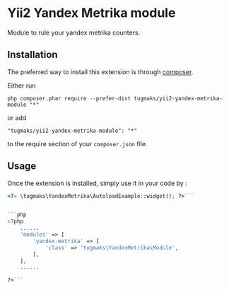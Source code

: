 Yii2 Yandex Metrika module
==========================
Module to rule your yandex metrika counters.

Installation
------------

The preferred way to install this extension is through [composer](http://getcomposer.org/download/).

Either run

```
php composer.phar require --prefer-dist tugmaks/yii2-yandex-metrika-module "*"
```

or add

```
"tugmaks/yii2-yandex-metrika-module": "*"
```

to the require section of your `composer.json` file.


Usage
-----

Once the extension is installed, simply use it in your code by  :

```php
<?= \tugmaks\YandexMetrika\AutoloadExample::widget(); ?>```


```php
<?php
    ......
    'modules' => [
        'yandex-metrika' => [
            'class' => 'tugmaks\YandexMetrika\Module',
        ],
    ],
    ......

?>```